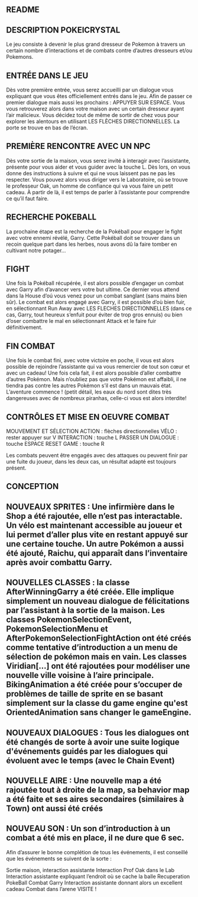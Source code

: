 
## README


## DESCRIPTION POKEICRYSTAL

Le jeu consiste à devenir le plus grand dresseur de Pokemon à travers un certain nombre d’interactions et de combats contre d’autres dresseurs et/ou Pokemons. 

## ENTRÉE DANS LE JEU

Dès votre première entrée, vous serez accueilli par un dialogue vous expliquant que vous êtes officiellement entrés dans le jeu. Afin de passer ce premier dialogue mais aussi les prochains : APPUYER SUR ESPACE. Vous vous retrouverez alors dans votre maison avec un certain dresseur ayant l’air malicieux. Vous décidez tout de même de sortir de chez vous pour explorer les alentours en utilisant LES FLÈCHES DIRECTIONNELLES. La porte se trouve en bas de l’écran.

## PREMIÈRE RENCONTRE AVEC UN NPC

Dès votre sortie de la maison, vous serez invité à interagir avec l’assistante, présente pour vous aider et vous guider avec la touche L. Dès lors, on vous donne des instructions à suivre et qui ne vous laissent pas ne pas les respecter. Vous pouvez alors vous diriger vers le Laboratoire, où se trouve le professeur Oak, un homme de confiance qui va vous faire un petit cadeau. À partir de là, il est temps de parler à l’assistante pour comprendre ce qu’il faut faire.


## RECHERCHE POKEBALL

La prochaine étape est la recherche de la Pokéball pour engager le fight avec votre ennemi révélé, Garry. Cette Pokéball doit se trouver dans un recoin quelque part dans les herbes, nous avons dû la faire tomber en cultivant notre potager… 

## FIGHT 

Une fois la Pokéball récupérée, il est alors possible d’engager un combat avec Garry afin d’avancer vers votre but ultime. Ce dernier vous attend dans la House d’oú vous venez pour un combat sanglant (sans mains bien sûr). Le combat est alors engagé avec Garry, il est possible d’où bien fuir, en sélectionnant Run Away avec LES FLECHES DIRECTIONNELLES (dans ce cas, Garry, tout heureux s’enfuit pour éviter de trop gros ennuis) ou bien d’oser combattre le mal en sélectionnant Attack et le faire fuir définitivement.

## FIN COMBAT

Une fois le combat fini, avec votre victoire en poche, il vous est alors possible de rejoindre l’assistante qui va vous remercier de tout son cœur et avec un cadeau! Une fois cela fait, il est alors possible d’aller combattre d’autres Pokémon. Mais n’oubliez pas que votre Pokémon est affaibli, il ne tiendra pas contre les autres Pokémon s’il est dans un mauvais état. L’aventure commence ! (petit détail, les eaux du nord sont dites très dangereuses avec de nombreux piranhas, celle-ci vous est alors interdite!


## CONTRÔLES ET MISE EN OEUVRE COMBAT


MOUVEMENT ET SÉLECTION ACTION : flèches directionnelles
VÉLO : rester appuyer sur V
INTERACTION : touche L
PASSER UN DIALOGUE : touche ESPACE
RESET GAME : touche R

Les combats peuvent être engagés avec des attaques ou peuvent finir par une fuite du joueur, dans les deux cas, un résultat adapté est toujours présent.



      
## CONCEPTION



## NOUVEAUX SPRITES : Une infirmière dans le Shop a été rajoutée, elle n’est pas interactable. Un vélo est maintenant accessible au joueur et lui permet d’aller plus vite en restant appuyé sur une certaine touche. Un autre Pokémon a aussi été ajouté, Raichu, qui apparaît dans l’inventaire après avoir combattu Garry.

## NOUVELLES CLASSES : la classe AfterWinningGarry a été créée. Elle implique simplement un nouveau dialogue de félicitations par l’assistant à la sortie de la maison. Les classes PokemonSelectionEvent, PokemonSelectionMenu et AfterPokemonSelectionFightAction ont été créés comme tentative d’introduction a un menu de sélection de pokémon mais en vain. Les classes Viridian[...] ont été rajoutées pour modéliser une nouvelle ville voisine à l’aire principale. BikingAnimation a été créée pour s’occuper de problèmes de taille de sprite en se basant simplement sur la classe du game engine qu'est OrientedAnimation sans changer le gameEngine.

## NOUVEAUX DIALOGUES : Tous les dialogues ont été changés de sorte à avoir une suite logique d'événements guidés par les dialogues qui évoluent avec le temps (avec le Chain Event)

## NOUVELLE AIRE : Une nouvelle map a été rajoutée tout à droite de la map, sa behavior map a été faite et ses aires secondaires (similaires à Town) ont aussi été créés

## NOUVEAU SON : Un son d’introduction à un combat a été mis en place, il ne dure que 6 sec.


Afin d’assurer le bonne complétion de tous les événements, il est conseillé que les événements se suivent de la sorte : 

Sortie maison, interaction assistante
Interaction Prof Oak dans le Lab
Interaction assistante expliquant l’endroit où se cache la balle
Recuperation PokeBall
Combat Garry
Interaction assistante donnant alors un excellent cadeau
Combat dans l’arene
VISITE !
